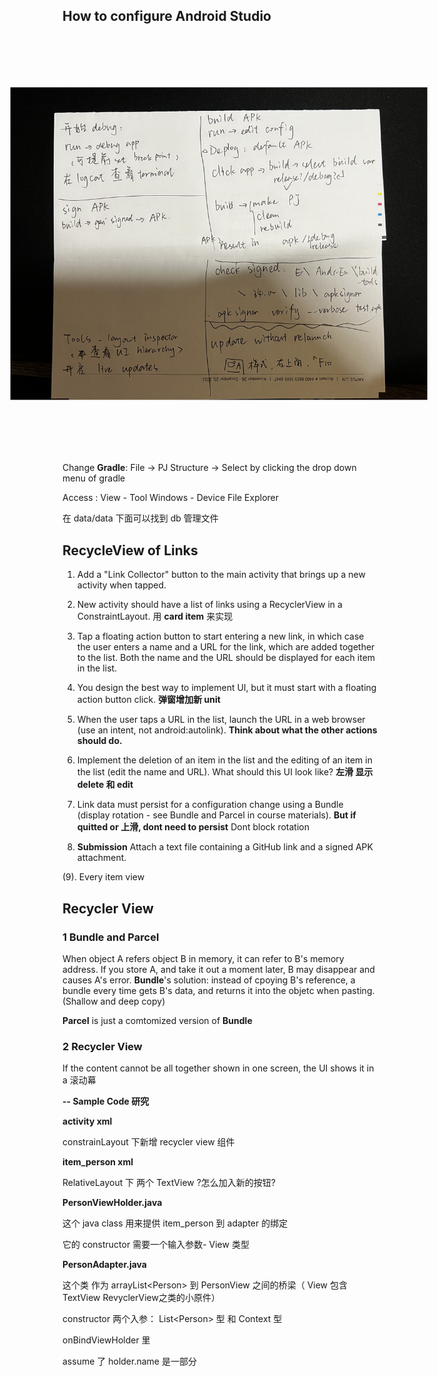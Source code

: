 ## How to configure Android Studio
<img src="./5520-pic/Pic.jpg" alt="Alt text" width="500" style="transform: rotate(-90deg);">

Change __Gradle__: File -> PJ Structure -> Select by clicking the drop down menu of gradle

Access : View - Tool Windows - Device File Explorer

  在 data/data 下面可以找到 db 管理文件



## RecycleView of Links

1. Add a "Link Collector" button to the main activity that brings up a new activity when tapped.

2. New activity should have a list of links using a RecyclerView in a ConstraintLayout. 用 __card item__ 来实现

3. Tap a floating action button to start entering a new link, in which case the user enters a name and a URL for the link, which are added together to the list. Both the name and the URL should be displayed for each item in the list.

4. You design the best way to implement UI, but it must start with a floating action button click.
__弹窗增加新 unit__

5. When the user taps a URL in the list, launch the URL in a web browser (use an intent, not android:autolink). __Think about what the other actions should do.__

6. Implement the deletion of an item in the list and the editing of an item in the list (edit the name and URL).  What should this UI look like? __左滑 显示 delete 和 edit__

7. Link data must persist for a configuration change using a Bundle (display rotation - see Bundle and Parcel in course materials). __But if quitted or 上滑, dont need to persist__ Dont block rotation

8. __Submission__ Attach a text file containing a GitHub link and a signed APK attachment.

(9). Every item view



## Recycler View

### 1 Bundle and Parcel

When object A refers object B in memory, it can refer to B's memory address. If you store A, and take it out a moment later, B may disappear and causes A's error. __Bundle__'s solution: instead of cpoying B's reference, a bundle every time gets B's data, and returns it into the objetc when pasting. (Shallow and deep copy)

__Parcel__ is just a comtomized version of __Bundle__

### 2 Recycler View

If the content cannot be all together shown in one screen, the UI shows it in a 滚动幕

__-- Sample Code 研究__

__activity xml__

constrainLayout 下新增 recycler view 组件

__item_person xml__

RelativeLayout 下 两个 TextView ?怎么加入新的按钮?

__PersonViewHolder.java__

这个 java class 用来提供 item_person 到 adapter 的绑定

它的 constructor 需要一个输入参数- View 类型

__PersonAdapter.java__

这个类 作为 arrayList\<Person\> 到 PersonView 之间的桥梁（ View 包含 TextView RevyclerView之类的小原件）

constructor 两个入参： List\<Person\> 型 和 Context 型

onBindViewHolder 里

  assume 了 holder.name 是一部分



